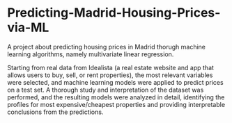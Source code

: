 # Predicting-Madrid-Housing-Prices-via-ML
A project about predicting housing prices in Madrid thorugh machine learning algorithms, namely multivariate linear regression.

Starting from real data from Idealista (a real estate website and app that allows users to buy, sell, or rent properties), the most relevant variables were selected, and machine learning models were applied to predict prices on a test set. A thorough study and interpretation of the dataset was performed, and the resulting models were analyzed in detail, identifying the profiles for most expensive/cheapest properties and providing interpretable conclusions from the predictions.
